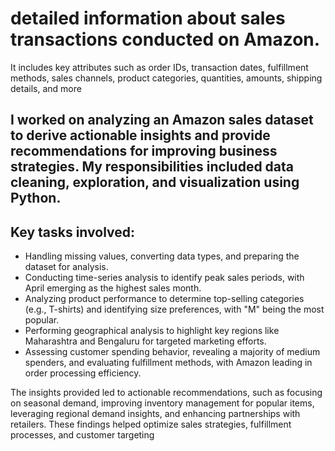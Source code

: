 # detailed information about sales transactions conducted on Amazon.
It includes key attributes such as order IDs, transaction dates,
fulfillment methods, sales channels, product categories, quantities, amounts, shipping details, and more

## I worked on analyzing an Amazon sales dataset to derive actionable insights and provide recommendations for improving business strategies. My responsibilities included data cleaning, exploration, and visualization using Python.  

## Key tasks involved:  
- Handling missing values, converting data types, and preparing the dataset for analysis.  
- Conducting time-series analysis to identify peak sales periods, with April emerging as the highest sales month.  
- Analyzing product performance to determine top-selling categories (e.g., T-shirts) and identifying size preferences, with "M" being the most popular.  
- Performing geographical analysis to highlight key regions like Maharashtra and Bengaluru for targeted marketing efforts.  
- Assessing customer spending behavior, revealing a majority of medium spenders, and evaluating fulfillment methods, with Amazon leading in order processing efficiency.  

The insights provided led to actionable recommendations, such as focusing on seasonal demand, improving inventory management for popular items, leveraging regional demand insights, and enhancing partnerships with retailers. These findings helped optimize sales strategies, fulfillment processes, and customer targeting
